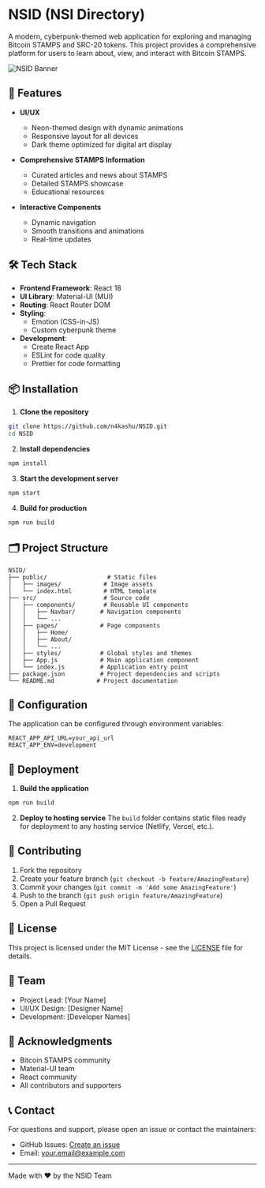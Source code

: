 # NSID (NSI Directory)

A modern, cyberpunk-themed web application for exploring and managing Bitcoin STAMPS and SRC-20 tokens. This project provides a comprehensive platform for users to learn about, view, and interact with Bitcoin STAMPS.

![NSID Banner](public/banner.png)

## 🚀 Features

- **UI/UX**
  - Neon-themed design with dynamic animations
  - Responsive layout for all devices
  - Dark theme optimized for digital art display

- **Comprehensive STAMPS Information**
  - Curated articles and news about STAMPS
  - Detailed STAMPS showcase
  - Educational resources

- **Interactive Components**
  - Dynamic navigation
  - Smooth transitions and animations
  - Real-time updates

## 🛠️ Tech Stack

- **Frontend Framework**: React 18
- **UI Library**: Material-UI (MUI)
- **Routing**: React Router DOM
- **Styling**: 
  - Emotion (CSS-in-JS)
  - Custom cyberpunk theme
- **Development**:
  - Create React App
  - ESLint for code quality
  - Prettier for code formatting

## 📦 Installation

1. **Clone the repository**
```bash
git clone https://github.com/n4kashu/NSID.git
cd NSID
```

2. **Install dependencies**
```bash
npm install
```

3. **Start the development server**
```bash
npm start
```

4. **Build for production**
```bash
npm run build
```

## 🗂️ Project Structure

```
NSID/
├── public/                 # Static files
│   ├── images/            # Image assets
│   └── index.html         # HTML template
├── src/                   # Source code
│   ├── components/        # Reusable UI components
│   │   ├── Navbar/       # Navigation components
│   │   └── ...
│   ├── pages/            # Page components
│   │   ├── Home/
│   │   ├── About/
│   │   └── ...
│   ├── styles/           # Global styles and themes
│   ├── App.js            # Main application component
│   └── index.js          # Application entry point
├── package.json          # Project dependencies and scripts
└── README.md            # Project documentation
```

## 🔧 Configuration

The application can be configured through environment variables:

```env
REACT_APP_API_URL=your_api_url
REACT_APP_ENV=development
```

## 🚀 Deployment

1. **Build the application**
```bash
npm run build
```

2. **Deploy to hosting service**
The `build` folder contains static files ready for deployment to any hosting service (Netlify, Vercel, etc.).

## 🤝 Contributing

1. Fork the repository
2. Create your feature branch (`git checkout -b feature/AmazingFeature`)
3. Commit your changes (`git commit -m 'Add some AmazingFeature'`)
4. Push to the branch (`git push origin feature/AmazingFeature`)
5. Open a Pull Request

## 📝 License

This project is licensed under the MIT License - see the [LICENSE](LICENSE) file for details.

## 👥 Team

- Project Lead: [Your Name]
- UI/UX Design: [Designer Name]
- Development: [Developer Names]

## 🙏 Acknowledgments

- Bitcoin STAMPS community
- Material-UI team
- React community
- All contributors and supporters

## 📞 Contact

For questions and support, please open an issue or contact the maintainers:

- GitHub Issues: [Create an issue](https://github.com/n4kashu/NSID/issues)
- Email: your.email@example.com

---

Made with ❤️ by the NSID Team
